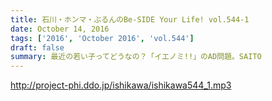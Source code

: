 ```yaml
---
title: 石川・ホンマ・ぶるんのBe-SIDE Your Life! vol.544-1
date: October 14, 2016
tags: ['2016', 'October 2016', 'vol.544']
draft: false
summary: 最近の若い子ってどうなの？「イエノミ!!」のAD問題。SAITO
---
```


http://project-phi.ddo.jp/ishikawa/ishikawa544_1.mp3
